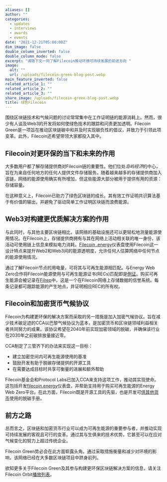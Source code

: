 ```yaml
---
aliases: []
author: ""
categories:
  - updates
  - interviews
  - awards
  - events
date: "2021-12-21T05:00:00Z"
dim_image: false
double_column_inverted: false
double_column_mode: false
excerpt: "请随下文一同了解Filecoin推动环境可持续发展的前进方向 "
image:
  alt: ""
  url: /uploads/filecoin-green-blog-post.webp
main_feature_inverted: false
related_article_1: ""
related_article_2: ""
related_article_3: ""
share_image: /uploads/filecoin-green-blog-post.webp
title: 绿色Filecoin
---
```


围绕区块链技术和气候问题的讨论常常集中在工作证明链的能源消耗上。然而，很少有人谈及Web3的开发将如何使绿色技术的跟踪和问责更加透明。Filecoin Green是一项旨在推动区块链碳中和并及时实现碳负性的倡议，并致力于引领此项变革。此外，Filecoin还希望带领大家都投入其中。

## Filecoin对更环保的当下和未来的作用

大多数用户都了解存储提供商对Filecoin链的重要性。他们位处*岛屿经济*的中心，旨在为来自任何地方的任何人提供文件存储服务。随着越来越多的存储提供商加入该链，网络的能源使用确实有所增加，但这些能源大部分被用于提供有用的资源：存储容量。

在这种意义上，Filecoin已助力了绿色区块链的成长。其有效工作证明共识算法基于有价值的输出，并避免了驱动简单工作证明区块链而浪费能源。

## Web3对构建更优质解决方案的作用

与此同时，与其他主要区块链相比，该网络的基础设施还可以更轻松地测量能源使用情况。在Filecoin上，存储提供商拥有与其在网络上活动相关联的唯一身份，该活动可使用链上信息来模拟电力消耗。[Filecoin .energy](https://filecoin.energy/)仪表盘使用Filecoin这一设计特点来提升Web2和Web3间的能源透明度，允许任何人估算网络中任何节点的能源使用情况。

通过了解Filecoin节点的用电量，可将其与可再生能源相匹配。与Energy Web Zero合作将Filecoin能源使用与可再生能源证书(RECs)匹配即是[例证](https://medium.com/energy-web-insights/protocol-labs-and-energy-web-complete-first-showcase-of-an-open-source-solution-to-decarbonize-1a8c22ac02f5)。购买可再生能源会被记录在[Filrep](https://filrep.io/?columns=energy&order=desc&sortBy=energy)中，这是一个在Filecoin网络上存储数据的信誉系统。每条记录都可跟踪能源的产生地点，并证明相应REC的所有权。

## Filecoin和加密货币气候协议

Filecoin为构建更环保的解决方案而采取的另一措施是加入加密气候协议。旨在减少技术碳足迹的CCA以巴黎气候协议为蓝本，是加密货币和区块链领域利益相关者共同努力的成果。该协议希望在2040年前实现加密领域的脱碳，并确保该行业在2030年之前碳排放量接近零。

CCA制定了三管齐下的办法来实现这一目标：

- 建立加密空间内可再生能源使用的基准
- 鼓励开发有助于脱碳存储提供的开源工具
- 在需要达成目标时共享可衡量的进展和额外帮助

Filecoin基金会和Protocol Labs已加入CCA来支持这项工作，推动其实现使命。这包括开发[filecoin.energy](https://filecoin.energy/)仪表盘，并帮助支持用于购买可再生能源的Energy Web Zero平台。在此方面，Filecoin既是开源工具的先驱，也是开发可[供其他货币](https://www.coindesk.com/tech/2021/12/02/filecoin-might-have-a-way-for-bitcoin-to-fight-its-energy-critics-if-miners-use-it/)使用的脱碳手册。

## 前方之路

总而言之，区块链和加密货币行业可以成为可再生能源的重要参与者，并推动实现可持续发展的客观且可行的变革。通过其与生俱来的技术优势，它甚至可以在应对气候变化的努力上超过传统企业。

Filecoin Green势必会在此方面崭露头角。通过采取措施衡量和减少对环境的影响，该网络已经在大多数区块链项目中跻身前列。

欲知更多关于Filecoin Green及其参与构建更环保区块链解决方案的信息，请关注Filecoin Orbit[播放列表](https://youtube.com/playlist?list=PL_0VrY55uV18i8gXWcuVLK3J60cetDP6E)。
